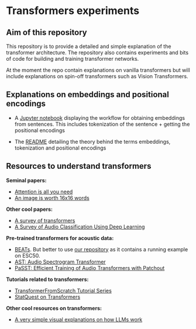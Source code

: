 # Transformers experiments

## Aim of this repository

This repository is to provide a detailed and simple explanation of the transformer architecture. The repository also contains experiments and bits of code for building and training transformer networks.

At the moment the repo contain explanations on vanilla transformers but will include explanations on spin-off transformers such as Vision Transformers.

## Explanations on embeddings and positional encodings

- A [Jupyter notebook](/vanilla_transformers/1-embeddings/embdeddings.ipynb) displaying the workflow for obtaining embeddings from sentences. This includes tokenization of the sentence + getting the positional encodings

- The [README](/vanilla_transformers/1-embeddings/README.md) detailing the theory behind the terms embeddings, tokenization and positional encodings

## Resources to understand transformers

**Seminal papers:**

- [Attention is all you need](https://arxiv.org/pdf/1706.03762.pdf)
- [An image is worth 16x16 words](https://arxiv.org/abs/2010.11929)

**Other cool papers:**

- [A survey of transformers](https://www.sciencedirect.com/science/article/pii/S2666651022000146)
- [A Survey of Audio Classification Using Deep Learning](https://ieeexplore.ieee.org/stamp/stamp.jsp?tp=&arnumber=10258355)

**Pre-trained transformers for acoustic data:**

- [BEATs](https://github.com/microsoft/unilm/tree/master/beats). But better to use [our repository](https://github.com/NINAnor/rare_species_detections) as it contains a running example on ESC50.
- [AST: Audio Spectrogram Transformer](https://github.com/YuanGongND/ast)
- [PaSST: Efficient Training of Audio Transformers with Patchout](https://github.com/kkoutini/PaSST)

**Tutorials related to transformers:**

- [TransformerFromScratch Tutorial Series](https://github.com/Animadversio/TransformerFromScratch)
- [StatQuest on Transformers](https://www.youtube.com/watch?v=zxQyTK8quyY)

**Other cool resources on transformers:**

- [A very simple visual explanations on how LLMs work](https://www.theguardian.com/technology/ng-interactive/2023/nov/01/how-ai-chatbots-like-chatgpt-or-bard-work-visual-explainer)
